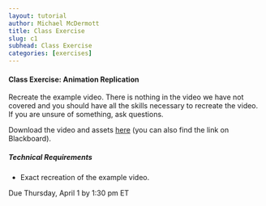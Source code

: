 ```yaml
---
layout: tutorial
author: Michael McDermott
title: Class Exercise
slug: c1
subhead: Class Exercise
categories: [exercises]
---
```

#### Class Exercise: Animation Replication
Recreate the example video. There is nothing in the video we have not covered and you should have all the skills necessary to recreate the video. If you are unsure of something, ask questions.

Download the video and assets [here](#) (you can also find the link on Blackboard).

##### Technical Requirements
* Exact recreation of the example video.

<span class="due">Due Thursday, April 1 by 1:30 pm ET</span>
